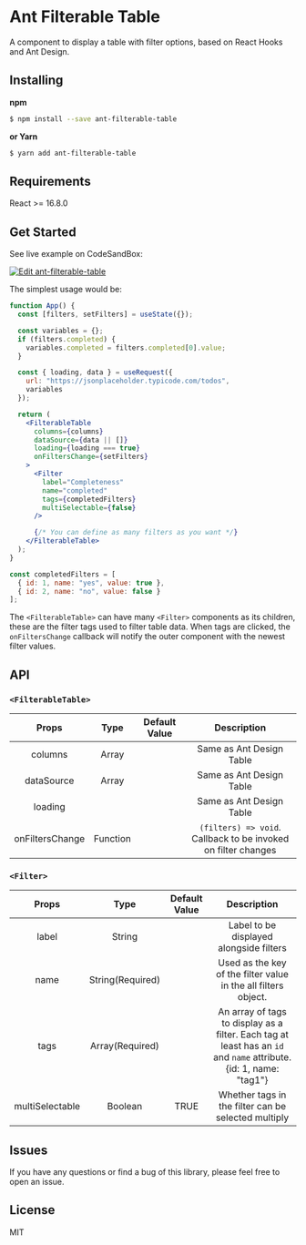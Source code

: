 # Ant Filterable Table

A component to display a table with filter options, based on React Hooks and Ant Design.

## Installing

**npm**

```bash
$ npm install --save ant-filterable-table
```

**or Yarn**

```bash
$ yarn add ant-filterable-table
```

## Requirements

React >= 16.8.0

## Get Started

See live example on CodeSandBox:

[![Edit ant-filterable-table](https://codesandbox.io/static/img/play-codesandbox.svg)](https://codesandbox.io/s/modern-glade-ptu8s?fontsize=14)

The simplest usage would be:

```jsx
function App() {
  const [filters, setFilters] = useState({});

  const variables = {};
  if (filters.completed) {
    variables.completed = filters.completed[0].value;
  }

  const { loading, data } = useRequest({
    url: "https://jsonplaceholder.typicode.com/todos",
    variables
  });

  return (
    <FilterableTable
      columns={columns}
      dataSource={data || []}
      loading={loading === true}
      onFiltersChange={setFilters}
    >
      <Filter
        label="Completeness"
        name="completed"
        tags={completedFilters}
        multiSelectable={false}
      />

      {/* You can define as many filters as you want */}
    </FilterableTable>
  );
}

const completedFilters = [
  { id: 1, name: "yes", value: true },
  { id: 2, name: "no", value: false }
];
```

The `<FilterableTable>` can have many `<Filter>` components as its children, these are the filter tags used to filter table data. When tags are clicked, the `onFiltersChange` callback will notify the outer component with the newest filter values.

## API

### `<FilterableTable>`

|    **Props**    | **Type** | **Default Value** |                        **Description**                        |
| :-------------: | :------: | :---------------: | :-----------------------------------------------------------: |
|     columns     |  Array   |                   |                   Same as Ant Design Table                    |
|   dataSource    |  Array   |                   |                   Same as Ant Design Table                    |
|     loading     |          |                   |                   Same as Ant Design Table                    |
| onFiltersChange | Function |                   | `(filters) => void`. Callback to be invoked on filter changes |

### `<Filter>`

|    **Props**    |     **Type**     | **Default Value** |                                                  **Description**                                                   |
| :-------------: | :--------------: | :---------------: | :----------------------------------------------------------------------------------------------------------------: |
|      label      |      String      |                   |                                      Label to be displayed alongside filters                                       |
|      name       | String(Required) |                   |                           Used as the key of the filter value in the all filters object.                           |
|      tags       | Array(Required)  |                   | An array of tags to display as a filter. Each tag at least has an `id` and `name` attribute. {id: 1, name: "tag1"} |
| multiSelectable |     Boolean      |       TRUE        |                                Whether tags in the filter can be selected multiply                                 |

## Issues

If you have any questions or find a bug of this library, please feel free to open an issue.

## License

MIT
